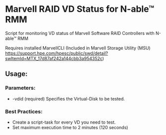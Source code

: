 # Marvell RAID VD Status for N-able™ RMM #
Script for monitoring VD status of Marvell Software RAID Controllers with N-able™ RMM

Requires installed MarvellCLI (Included in Marvell Storage Utility (MSU) https://support.hpe.com/hpesc/public/swd/detail?swItemId=MTX_17d87af242a144cbb3a954352c)

## Usage:
### Parameters:
* -vdid (required) Specifies the Virtual-Disk to be tested.

### Best Practices:
* Create a script-task for every VD you need to test.
* Set maximum execution time to 2 minutes (120 seconds)
